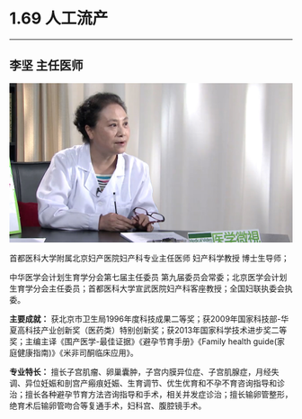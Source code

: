 # 1.69 人工流产

---



## 李坚 主任医师

![1678426955509](image/c01_69/1678426955509.png)

首都医科大学附属北京妇产医院妇产科专业主任医师 妇产科学教授 博士生导师；

中华医学会计划生育学分会第七届主任委员 第九届委员会常委；北京医学会计划生育学分会主任委员；首都医科大学宣武医院妇产科客座教授；全国妇联执委会执委。

**主要成就：** 获北京市卫生局1996年度科技成果二等奖；获2009年国家科技部-华夏高科技产业创新奖（医药类）特别创新奖；获2013年国家科学技术进步奖二等奖；主编主译《围产医学-最佳证据》《避孕节育手册》《Family health guide(家庭健康指南)》《米非司酮临床应用》。

**专业特长：** 擅长子宫肌瘤、卵巢囊肿，子宫内膜异位症、子宫肌腺症，月经失调、异位妊娠和剖宫产瘢痕妊娠、生育调节、优生优育和不孕不育咨询指导和诊治；擅长各种避孕节育方法咨询指导和手术，相关并发症诊治；擅长输卵管整形，绝育术后输卵管吻合等复通手术，妇科宫、腹腔镜手术。
